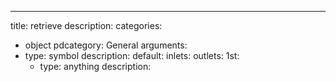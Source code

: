 ---
title: retrieve
description:
categories:
 - object
pdcategory: General
arguments:
- type: symbol
  description:
  default:
inlets:
outlets:
  1st:
  - type: anything
    description:
